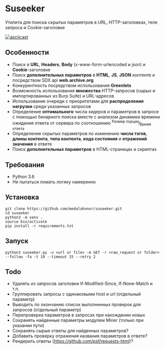 # Suseeker

Утилита для поиска скрытых параметров в URL, HTTP-заголовках, теле запроса и Cookie-заголовке

[![asciicast](https://asciinema.org/a/imfUtcwE5tQStFJ2umTFrl8l5.svg)](https://asciinema.org/a/imfUtcwE5tQStFJ2umTFrl8l5)

## Особенности
* Поиск в **URL**, **Headers**, **Body** (x-www-form-urlencoded и json) и **Cookie**-заголовке
* Поиск **дополнительных параметров** в **HTML**, **JS**, **JSON** контенте и посредством SDX api **web.archive.org**
* Конкурентность посредством использования **Greenlets**
* Возможность использования **множества** HTTP-запросов (сырых и импортированных из Burp Suite) и URL-адресов
* Использование очереди с приоритетами для **распределения нагрузки** среди указанных запросов
* Определение **оптимального** числа хидеров и параметров в запросе
с помощью бинарного поиска вместе с анализом динамики времени ожидания ответа от сервера
  по соотношению 
  <sup>Размер порции</sup>&frasl;<sub>Время ответа</sub>
* Определение скрытых параметров по изменению **числа тэгов**, **длины контента**,
 **типа контента**, **кода состояния** и **отражений значения** в ответе
* Поиск **дополнительных параметров** в HTML-страницах и скриптах 


## Требования
* Python 3.6
* Не пытаться ломать логику намеренно

## Установка
```
git clone https://github.com/medalahonor/suseeker.git
cd suseeker 
python3 -m venv .
source bin/activate
pip install -r requirements.txt
```

## Запуск
``` 
python3 suseeker.py -u <url or file> -m GET -r <raw_request or folder> --follow -fa -t 10 --timeout 15 --retry 2
```

## Todo
* Удалять из запросов заголовки If-Modified-Since, If-None-Match и т.п.
* Группировать запросы с одинаковыми host и url (отдельный параметр)
* Выводить по окончанию список выполненных проверок для запросов (отдельный параметр)
* Перепроверка параметров в запросах при нахождении новых
* Сохранять найденные параметры модулем Miner (только при указании пути)
* Сохранять сырые ответы для найденных параметров?
* Добавить проверку отражения названия параметров в ответе?
* Рендерить ответы (https://github.com/psf/requests-html)?